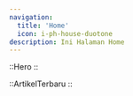 ```yaml
---
navigation:
  title: 'Home'
  icon: i-ph-house-duotone
description: Ini Halaman Home
---
```


::Hero
::

::ArtikelTerbaru
::